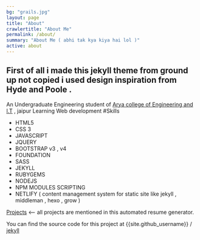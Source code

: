 ```yaml
---
bg: "grails.jpg"
layout: page
title: "About"
crawlertitle: "About Me"
permalink: /about/
summary: "About Me ( abhi tak kya kiya hai lol )"
active: about
---
```

## First of all i made this jekyll theme from ground up not copied i used design inspiration from Hyde and Poole .
An Undergraduate Engineering student of [Arya college of Engineering and I.T](http://www.aryacollege.in) , jaipur 
 Learning Web development 
 #Skills 
 - HTML5
 - CSS 3
 - JAVASCRIPT
 - JQUERY
 - BOOTSTRAP v3 , v4
 - FOUNDATION
 - SASS
 - JEKYLL
 - RUBYGEMS
 - NODEJS
 - NPM MODULES SCRIPTING
 - NETLIFY ( content management system for static site like jekyll , middleman , hexo , grow )

[Projects](http://resume.github.io/?mvmohitverma54) <-- all projects are mentioned in this automated resume generator.  

You can find the source code for this project  at
{{site.github_username}} /
[jekyll](https://github.com/mvmohitverma54/jekyll)
